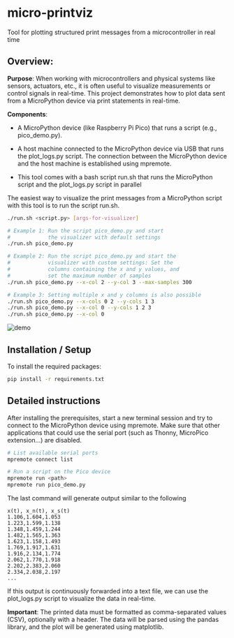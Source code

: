 # micro-printviz
Tool for plotting structured print messages from a microcontroller in real time



## Overview:



**Purpose**: When working with microcontrollers and physical systems like sensors, actuators, etc., it is often useful to visualize measurements or control signals in real-time. This project demonstrates how to plot data sent from a MicroPython device via print statements in real-time.



**Components**:

- A MicroPython device (like Raspberry Pi Pico) that runs a script (e.g., pico_demo.py).

- A host machine connected to the MicroPython device via USB that runs the plot_logs.py script.
  The connection between the MicroPython device and the host machine is established using mpremote.

- This tool comes with a bash script run.sh that runs the MicroPython script and the plot_logs.py script in parallel



The easiest way to visualize the print messages from a MicroPython script
with this tool is to run the script run.sh. 

```bash
./run.sh <script.py> [args-for-visualizer]

# Example 1: Run the script pico_demo.py and start
#            the visualizer with default settings
./run.sh pico_demo.py

# Example 2: Run the script pico_demo.py and start the
#            visualizer with custom settings: Set the
#            columns containing the x and y values, and 
#            set the maximum number of samples
./run.sh pico_demo.py --x-col 2 --y-col 3 --max-samples 300

# Example 3: Setting multiple x and y columns is also possible
./run.sh pico_demo.py --x-cols 0 2 --y-cols 1 3  
./run.sh pico_demo.py --x-col 0 --y-cols 1 2 3 
./run.sh pico_demo.py --x-col 0
```





![demo](./doc/demo.gif)







## Installation / Setup

To install the required packages:

```bash
pip install -r requirements.txt
```



## Detailed instructions

After installing the prerequisites, start a new terminal session and try to connect to the MicroPython device using mpremote.
Make sure that other applications that could use the serial port (such as Thonny, MicroPico extension...) are disabled.

```bash
# List available serial ports
mpremote connect list

# Run a script on the Pico device
mpremote run <path>
mpremote run pico_demo.py
```

The last command will generate output similar to the following

```
x(t), x_n(t), x_s(t)
1.106,1.604,1.053
1.223,1.599,1.138
1.348,1.459,1.244
1.482,1.565,1.363
1.623,1.158,1.493
1.769,1.917,1.631
1.916,2.134,1.774
2.062,1.770,1.918
2.202,2.383,2.060
2.334,2.038,2.197
...
```

 If this output is continuously forwarded into a text file, we can use the plot_logs.py script to visualize the data in real-time.

**Important**: The printed data must be formatted as comma-separated values (CSV), optionally with a header. The data will be parsed using the pandas library, and the plot will be generated using matplotlib.
